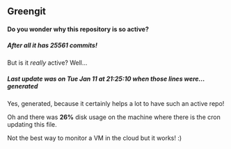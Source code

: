 ## Greengit

#### Do you wonder why this repository is so active?

##### After all it has 25561 commits!

But is it *really* active? Well...

##### Last update was on Tue Jan 11 at 21:25:10 when those lines were... generated

Yes, generated, because it certainly helps a lot to have such an active repo!

Oh and there was **26%** disk usage on the machine
where there is the cron updating this file.

Not the best way to monitor a VM in the cloud but it works! :)
